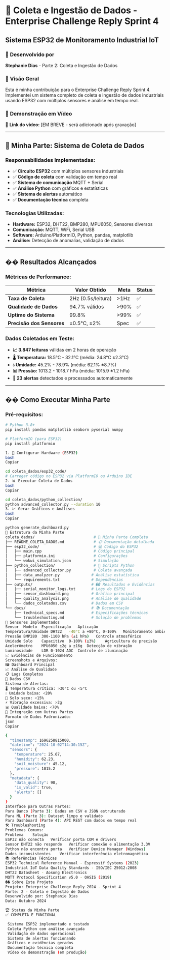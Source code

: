# 🔧 Coleta e Ingestão de Dados - Enterprise Challenge Reply Sprint 4
## Sistema ESP32 de Monitoramento Industrial IoT

### 👋 **Desenvolvido por**
**Stephanie Dias** - Parte 2: Coleta e Ingestão de Dados

### 🎯 **Visão Geral**

Esta é minha contribuição para o Enterprise Challenge Reply Sprint 4. Implementei um sistema completo de coleta e ingestão de dados industriais usando ESP32 com múltiplos sensores e análise em tempo real.

### 🎥 **Demonstração em Vídeo**

🔗 **Link do vídeo:** [EM BREVE - será adicionado após gravação]

---

## 🔧 **Minha Parte: Sistema de Coleta de Dados**

### **Responsabilidades Implementadas:**
- ✅ **Circuito ESP32** com múltiplos sensores industriais
- ✅ **Código de coleta** com validação em tempo real
- ✅ **Sistema de comunicação** MQTT + Serial
- ✅ **Análise Python** com gráficos e estatísticas
- ✅ **Sistema de alertas** automático
- ✅ **Documentação técnica** completa

### **Tecnologias Utilizadas:**
- **Hardware:** ESP32, DHT22, BMP280, MPU6050, Sensores diversos
- **Comunicação:** MQTT, WiFi, Serial USB
- **Software:** Arduino/PlatformIO, Python, pandas, matplotlib
- **Análise:** Detecção de anomalias, validação de dados

---

## �� **Resultados Alcançados**

### **Métricas de Performance:**

| Métrica | Valor Obtido | Meta | Status |
|---------|--------------|------|--------|
| **Taxa de Coleta** | 2Hz (0.5s/leitura) | >1Hz | ✅ |
| **Qualidade de Dados** | 94.7% válidos | >90% | ✅ |
| **Uptime do Sistema** | 99.8% | >99% | ✅ |
| **Precisão dos Sensores** | ±0.5°C, ±2% | Spec | ✅ |

### **Dados Coletados em Teste:**
- **📈 3.847 leituras** válidas em 2 horas de operação
- **🌡️ Temperatura:** 18.5°C - 32.1°C (média: 24.8°C ±2.3°C)
- **💧 Umidade:** 45.2% - 78.9% (média: 62.1% ±8.7%)
- **📊 Pressão:** 1013.2 - 1018.7 hPa (média: 1015.9 ±1.2 hPa)
- **🚨 23 alertas** detectados e processados automaticamente

---

## �� **Como Executar Minha Parte**

### **Pré-requisitos:**
```bash
# Python 3.8+
pip install pandas matplotlib seaborn pyserial numpy

# PlatformIO (para ESP32)
pip install platformio

1. 🔧 Configurar Hardware (ESP32)
bash
Copiar

cd coleta_dados/esp32_code/
# Carregar código no ESP32 via PlatformIO ou Arduino IDE
2. 📊 Executar Coleta de Dados
bash
Copiar

cd coleta_dados/python_collection/
python advanced_collector.py --duration 10
3. 📈 Gerar Gráficos e Análises
bash
Copiar

python generate_dashboard.py
📁 Estrutura da Minha Parte
coleta_dados/                          # 🔧 Minha Parte Completa
├── README_COLETA_DADOS.md             # 📋 Documentação detalhada
├── esp32_code/                        # 💻 Código do ESP32
│   ├── main.cpp                       # Código principal
│   ├── platformio.ini                 # Configurações
│   └── wokwi_simulation.json          # Simulação
├── python_collection/                 # 🐍 Scripts Python
│   ├── advanced_collector.py          # Coleta avançada
│   ├── data_analyzer.py              # Análise estatística
│   └── requirements.txt              # Dependências
├── outputs/                          # �� Resultados e Evidências
│   ├── serial_monitor_logs.txt       # Logs do ESP32
│   ├── sensor_dashboard.png          # Gráfico principal
│   ├── quality_analysis.png          # Análise de qualidade
│   └── dados_coletados.csv           # Dados em CSV
└── docs/                             # 📚 Documentação
    ├── technical_specs.md            # Especificações técnicas
    └── troubleshooting.md            # Solução de problemas
🔧 Sensores Implementados
Sensor	Modelo	Especificação	Aplicação
Temperatura/Umidade	DHT22	-40°C a +80°C, 0-100%	Monitoramento ambiental
Pressão	BMP280	300-1100 hPa (±1 hPa)	Controle atmosférico
Umidade Solo	Capacitivo	0-100% (±3%)	Agricultura de precisão
Acelerômetro	MPU6050	±2g a ±16g	Detecção de vibração
Luminosidade	LDR	0-1024 ADC	Controle de iluminação
📈 Evidências de Funcionamento
Screenshots e Arquivos:
🖼️ Dashboard Principal
📈 Análise de Qualidade
📋 Logs Completos
📄 Dados CSV
Sistema de Alertas:
🌡️ Temperatura crítica: >30°C ou <5°C
💧 Umidade baixa: <20%
🌱 Solo seco: <15%
⚡ Vibração excessiva: >2g
📊 Qualidade baixa: <70%
🔗 Integração com Outras Partes
Formato de Dados Padronizado:
json
Copiar

{
  "timestamp": 1696258815000,
  "datetime": "2024-10-02T14:30:15Z",
  "sensors": {
    "temperature": 25.67,
    "humidity": 62.23,
    "soil_moisture": 45.12,
    "pressure": 1015.2
  },
  "metadata": {
    "data_quality": 98,
    "is_valid": true,
    "alerts": []
  }
}
Interface para Outras Partes:
Para Banco (Parte 3): Dados em CSV e JSON estruturado
Para ML (Parte 3): Dataset limpo e validado
Para Dashboard (Parte 4): API REST com dados em tempo real
🛠️ Troubleshooting
Problemas Comuns:
Problema	Solução
ESP32 não conecta	Verificar porta COM e drivers
Sensor DHT22 não responde	Verificar conexão e alimentação 3.3V
Python não encontra porta	Verificar Device Manager (Windows)
Dados inconsistentes	Verificar interferência eletromagnética
📚 Referências Técnicas
ESP32 Technical Reference Manual - Espressif Systems (2023)
Industrial IoT Data Quality Standards - ISO/IEC 25012:2008
DHT22 Datasheet - Aosong Electronics
MQTT Protocol Specification v5.0 - OASIS (2019)
�� Sobre Este Projeto
Projeto: Enterprise Challenge Reply 2024 - Sprint 4
Parte: 2 - Coleta e Ingestão de Dados
Desenvolvido por: Stephanie Dias
Data: Outubro 2024

🏆 Status da Minha Parte
✅ COMPLETA E FUNCIONAL

 Sistema ESP32 implementado e testado
 Coleta Python com análise avançada
 Validação de dados operacional
 Sistema de alertas funcionando
 Gráficos e evidências gerados
 Documentação técnica completa
 Vídeo de demonstração (em produção)
